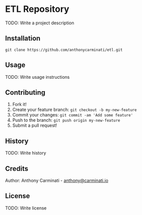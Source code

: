 # ETL Repository

TODO: Write a project description

## Installation

`git clone https://github.com/anthonycarminati/etl.git`

## Usage

TODO: Write usage instructions

## Contributing

1. Fork it!
2. Create your feature branch: `git checkout -b my-new-feature`
3. Commit your changes: `git commit -am 'Add some feature'`
4. Push to the branch: `git push origin my-new-feature`
5. Submit a pull request!

## History

TODO: Write history

## Credits

Author: Anthony Carminati - anthony@carminati.io

## License

TODO: Write license
